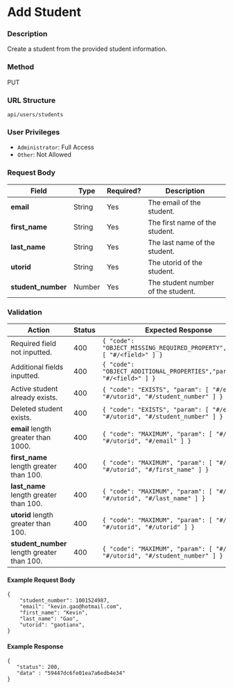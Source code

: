 Add Student
===
### Description
Create a student from the provided student information.

### Method
PUT

### URL Structure
`api/users/students`

### User Privileges
* `Administrator`: Full Access
* `Other`: Not Allowed

### Request Body
| Field              | Type    | Required? |  Description                       |
|--------------------|---------|-----------|------------------------------------|
| **email**          | String  | Yes       |  The email of the student.         |
| **first_name**     | String  | Yes       |  The first name of the student.    |
| **last_name**      | String  | Yes       |  The last name of the student.     |
| **utorid**         | String  | Yes       |  The utorid of the student.        |
| **student_number** | Number  | Yes       |  The student number of the student.|

### Validation
| Action                                      | Status | Expected Response                                                               |
|---------------------------------------------|--------|---------------------------------------------------------------------------------|
| Required field not inputted.                | 400    | `{ "code": "OBJECT_MISSING_REQUIRED_PROPERTY","param": [ "#/<field>" ] }`       |
| Additional fields inputted.                 | 400    | `{ "code": "OBJECT_ADDITIONAL_PROPERTIES","param": [ "#/<field>" ] }`           |
| Active student already exists.              | 400    | `{ "code": "EXISTS", "param": [ "#/email", "#/utorid", "#/student_number" ] }`  |
| Deleted student exists.                     | 400    | `{ "code": "EXISTS", "param": [ "#/email", "#/utorid", "#/student_number" ] }`  |
| **email** length greater than 1000.         | 400    | `{ "code": "MAXIMUM", "param": [ "#/email", "#/utorid", "#/email" ] }`          |
| **first_name** length greater than 100.     | 400    | `{ "code": "MAXIMUM", "param": [ "#/email", "#/utorid", "#/first_name" ] }`     |
| **last_name** length greater than 100.      | 400    | `{ "code": "MAXIMUM", "param": [ "#/email", "#/utorid", "#/last_name" ] }`      |
| **utorid** length greater than 100.         | 400    | `{ "code": "MAXIMUM", "param": [ "#/email", "#/utorid", "#/utorid" ] }`         |
| **student_number** length greater than 100. | 400    | `{ "code": "MAXIMUM", "param": [ "#/email", "#/utorid", "#/student_number" ] }` |

#### Example Request Body
```
{
    "student_number": 1001524987,
    "email": "kevin.gao@hotmail.com",
    "first_name": "Kevin",
    "last_name": "Gao",
    "utorid": "gaotianx",
}
```
#### Example Response
```
{
   "status": 200,
   "data" : "59447dc6fe01ea7a6edb4e34"
}
```
